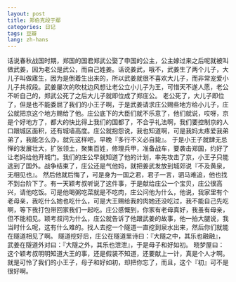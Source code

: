 ```yaml
---
layout: post
title: 郑伯克段于鄢
categories: 日记
tags: 豆瓣
lang: zh-hans
---
```

话说春秋战国时期，郑国的国君郑武公娶了申国的公主，公主嫁过来之后呢就被叫做武姜，因为老公是武公，而自己姓姜。话说姜武，哦不，武姜生了两个儿子，大儿子叫做寤生，因为是倒着生出来的，所以武姜就很不喜欢大儿子，而非常宠爱小儿子共叔段。武姜屡次的吹枕边风想让老公立小儿子为王，可惜天不遂人愿，老公不听自己的，郑武公死了之后大儿子就即位成了郑庄公。
老公死了，大儿子即位了，但是也不能委屈了我们的小王子啊，于是武姜请求庄公赐些地方给小儿子，庄公就把京这个地方赐给了他。庄公底下的大臣们就不乐意了，他们就说，哎呀，京是个好地方了，都大的快比得上我们的国都了，不合乎礼法啊，我们要控制京的人口跟城区面积，还有城墙高度。庄公就抱怨说，我也知道啊，可是我妈太疼爱我弟弟了，我能怎么办，就先这样吧，早晚『多行不义必自毙』。
于是小王子就肆无忌惮的发展壮大，扩张领土，聚集百姓，修理兵甲，准备战车，要袭击郑国，约好了让老妈给他开城门。我们的庄公早就知道了他的计划，率先攻击了京，小王子只能逃到了国外。战争结束了，庄公还是气他妈，就把姜武发放到城郊说『不及黄泉，无相见也』。
然后他就后悔了，可是身为一国之君，君子一言，驷马难追，他也找不到台阶下了。有一天颖考叔听说了这件事，于是献给庄公一个宝贝，庄公很高兴，请他吃饭。可是他喝粥吃菜就是不吃肉，庄公问他为什么，他说，我家里有个老母亲，我吃什么她也吃什么，可是大王赐给我的肉她还没吃过，我不能自己先吃啊，等下我打包带回家我们一起吃。庄公感慨到，你家有老母真好，我虽有母亲，但不能相见。颖考叔问为什么，庄公就告诉了他跟武姜的故事，他一拍大腿说，我当时什么呢，这有什么难的。找人去挖一个隧道一直挖到泉水出来，然后你们就能在隧道相见了啊。
隧道挖好后，庄公在隧道里诗曰：『大隧之中，其乐也融融』，武姜在隧道外对曰：『大隧之外，其乐也泄泄』，于是母子和好如初。
晓梦屋曰：这个颖考叔明明知道大王的事，还是假装不知道，还要献上一计，真是个人才啊。就是可怜了我们的小王子，母子和好如初，却把你忘了，而且，这个『初』可不是很好啊。